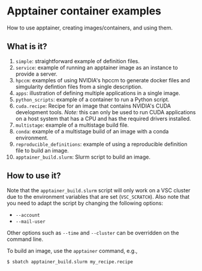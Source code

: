 # Apptainer container examples

How to use apptainer, creating images/containers, and using them.


## What is it?

1. `simple`: straightforward example of definition files.
1. `service`: example of running an apptainer image as an instance
    to provide a server.
1. `hpccm`: examples of using NVIDIA's hpccm to generate docker files and
   simgularity defintion files from a single description.
1. `apps`: illustration of defining multiple applications in a single
   image.
1. `python_scripts`: example of a container to run a Python script.
1. `cuda.recipe`: Recipe for an image that contains NVIDIA's CUDA
   development tools.  *Note:* this can only be used to run CUDA
   applications on a host system that has a CPU and has the required
   drivers installed.
1. `multistage`: example of a multistage build file.
1. `conda`: example of a multistage build of an image with a conda
   environment.
1. `reproducible_definitions`: example of using a reproducible definition
   file to build an image.
1. `apptainer_build.slurm`: Slurm script to build an image.


## How to use it?

Note that the `apptainer_build.slurm` script will only work on a VSC cluster
due to the environment variables that are set (`VSC_SCRATCH`).  Also note that
you need to adapt the script by changing the following options:

* `--account`
* `--mail-user`

Other options such as `--time` and `--cluster` can be overridden on the
command line.

To build an image, use the `apptainer` command, e.g.,

```bash
$ sbatch apptainer_build.slurm my_recipe.recipe
```
